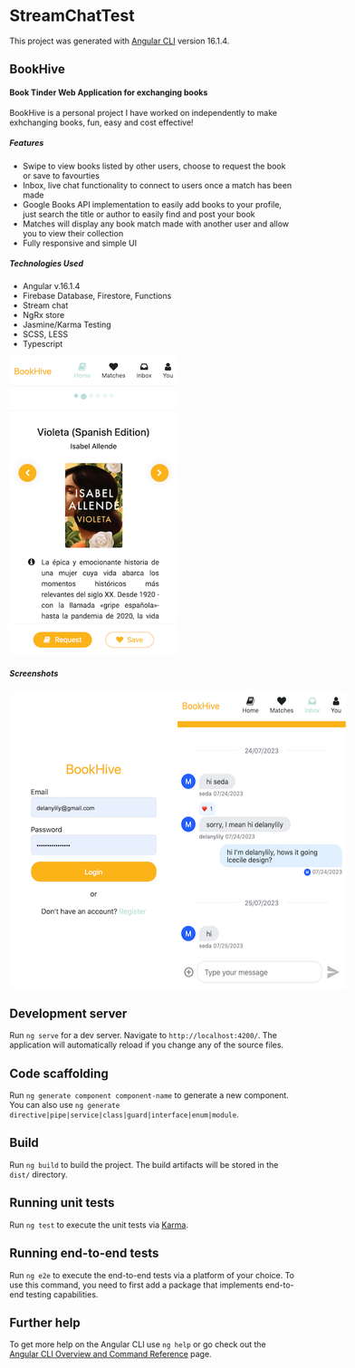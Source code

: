 # StreamChatTest

This project was generated with [Angular CLI](https://github.com/angular/angular-cli) version 16.1.4.

## BookHive
#### Book Tinder Web Application for exchanging books
BookHive is a personal project I have worked on independently to make exhchanging books, fun, easy and cost effective!

##### Features
- Swipe to view books listed by other users, choose to request the book or save to favourties
- Inbox, live chat functionality to connect to users once a match has been made
- Google Books API implementation to easily add books to your profile, just search the title or author to easily find and post your book
- Matches will display any book match made with another user and allow you to view their collection
- Fully responsive and simple UI

##### Technologies Used
- Angular v.16.1.4
- Firebase Database, Firestore, Functions
- Stream chat
- NgRx store
- Jasmine/Karma Testing
- SCSS, LESS
- Typescript



![Home page of BookHive UI](./src/assets/images_readme/home.png)

##### Screenshots
<div style="display: flex;">
  <img src="./src/assets/images_readme/signin.png" alt="Login Page of BookHive UI"  />
  <img src="./src/assets/images_readme/chat.png" alt="Chat Page of BookHive UI"  />
</div>

## Development server

Run `ng serve` for a dev server. Navigate to `http://localhost:4200/`. The application will automatically reload if you change any of the source files.

## Code scaffolding

Run `ng generate component component-name` to generate a new component. You can also use `ng generate directive|pipe|service|class|guard|interface|enum|module`.

## Build

Run `ng build` to build the project. The build artifacts will be stored in the `dist/` directory.

## Running unit tests

Run `ng test` to execute the unit tests via [Karma](https://karma-runner.github.io).

## Running end-to-end tests

Run `ng e2e` to execute the end-to-end tests via a platform of your choice. To use this command, you need to first add a package that implements end-to-end testing capabilities.

## Further help

To get more help on the Angular CLI use `ng help` or go check out the [Angular CLI Overview and Command Reference](https://angular.io/cli) page.
